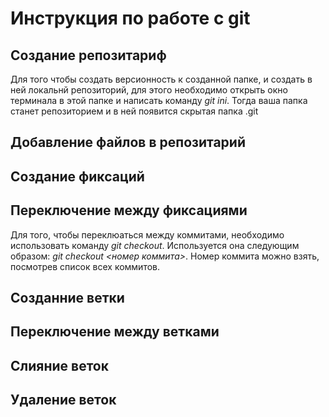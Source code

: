 # Инструкция по работе с git

## Создание репозитариф

Для того чтобы создать версионность к созданной папке, и создать в ней локальнй репозиторий, для этого необходимо открыть окно терминала в этой папке и написать команду *git ini*. Тогда ваша папка станет репозиторием и в ней появится скрытая папка .git
## Добавление файлов в репозитарий

## Создание фиксаций

## Переключение между фиксациями

Для того, чтобы переклюаться между коммитами, необходимо использовать команду *git checkout*. Используется она следующим образом: *git checkout <номер коммита>*. Номер коммита можно взять, посмотрев список всех коммитов.
## Созданние ветки

## Переключение между ветками

## Слияние веток

## Удаление веток
